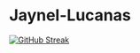 # Jaynel-Lucanas


[![GitHub Streak](https://streak-stats.demolab.com?user=nel0029&mode=weekly&card_width=1028)](https://git.io/streak-stats)
